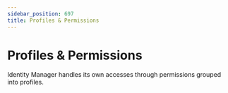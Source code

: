 ```yaml
---
sidebar_position: 697
title: Profiles & Permissions
---
```


# Profiles & Permissions

Identity Manager handles its own accesses through permissions grouped into profiles.